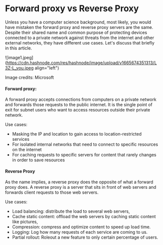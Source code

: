 # Forward proxy  vs Reverse Proxy

Unless you have a computer science background, most likely, you would have mistaken the forward proxy and reverse proxy servers are the same. Despite their shared name and common purpose of protecting devices connected to a private network against threats from the internet and other external networks, they have different use cases. Let's discuss that briefly in this article.


![image1.jpeg](https://cdn.hashnode.com/res/hashnode/image/upload/v1665674351313/L3Z-L_vou.jpeg align="left")

Image credits: Microsoft 

#### Forward proxy:

A forward proxy accepts connections from computers on a private network and forwards those requests to the public internet. It is the single point of exit for subnet users who want to access resources outside their private network. 

Use cases:
- Masking the IP and location to gain access to location-restricted services
- For isolated internal networks that need to connect to specific resources on the internet
- For caching requests to specific servers for content that rarely changes in order to save resources

#### Reverse Proxy 
 
As the name implies, a reverse proxy does the opposite of what a forward proxy does. A reverse proxy is a server that sits in front of web servers and forwards client requests to those web servers. 

Use cases:
- Load balancing: distribute the load to several web servers,
- Cache static content: offload the web servers by caching static content like pictures,
- Compression: compress and optimize content to speed up load time.
- Logging: Log how many requests of each service are coming to us.
- Partial rollout: Roleout a new feature to only certain percentage of users.